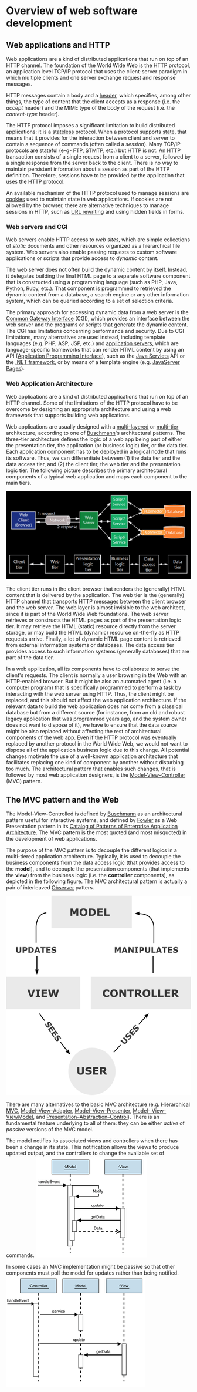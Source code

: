 # Overview of web software development

## Web applications and HTTP

Web applications are a kind of distributed applications that run on top of an HTTP channel.
The foundation of the World Wide Web is the HTTP protocol, an application level TCP/IP protocol that uses the client-server paradigm in which multiple clients and one server exchange request and response messages.

HTTP messages contain a body and a [header](http://en.wikipedia.org/wiki/List_of_HTTP_header_fields), which specifies, among other things, the type of content that the client accepts as a response (i.e. the _accept_ header) and the MIME type of the body of the request (i.e. the _content-type_ header).

The HTTP protocol imposes a significant limitation to build distributed applications: it is a [stateless](http://en.wikipedia.org/wiki/Stateless_protocol) protocol. When a protocol supports [state](http://en.wikipedia.org/wiki/State_(computer_science)), that means that it provides for the interaction between client and server to contain a sequence of commands (often called a _session_). Many TCP/IP protocols are stateful (e-g- FTP, STMTP, etc.) but HTTP is not. An HTTP transaction consists of a single request from a client to a server, followed by a single response from the server back to the client. There is no way to maintain persistent information about a session as part of the HTTP definition. Therefore, sessions have to be provided by the application that uses the HTTP protocol.

An available mechanism of the HTTP protocol used to manage sessions are  [cookies](http://en.wikipedia.org/wiki/HTTP_cookie) used to maintain state in web applications. If cookies are not allowed by the browser, there are alternative techniques to manage sessions in HTTP, such as [URL rewriting](http://stackoverflow.com/questions/1740860/http-session-tracking) and using hidden fields in forms.

### Web servers and CGI

Web servers enable HTTP access to _web sites_, which are simple collections of _static_ documents and other resources organized as a hierarchical file system. Web servers also enable passing requests to custom software applications or scripts that provide access to _dynamic_ content. 

The web server does not often build the dynamic content by itself. Instead, it delegates building the final HTML page to a separate software component that is constructed using a programming language (such as PHP, Java, Python, Ruby, etc.). That component is programmed to retrieved the dynamic content from a database, a search engine or any other information system, which can be queried according to a set of selection criteria.

The primary approach for accessing dynamic data from a web server is the [Common Gateway Interface](http://en.wikipedia.org/wiki/Common_Gateway_Interface) (CGI), which provides an interface between the web server and the programs or scripts that generate the dynamic content. The CGI has limitations concerning performance and security. Due to CGI limitations, many alternatives are used instead, including template languages (e.g. PHP, ASP, JSP, etc.) and [application servers](http://en.wikipedia.org/wiki/Application_server), which are language-specific frameworks that can render HTML content by using an API ([Application Programming Interface](http://en.wikipedia.org/wiki/Application_programming_interface)), such as the [Java Servlets](http://en.wikipedia.org/wiki/Java_servlet) API or the [.NET framework](http://en.wikipedia.org/wiki/Application_server#.NET_Framework), or by means of a template engine (e.g. [JavaServer Pages](http://en.wikipedia.org/wiki/JavaServer_Pages)).

### Web Application Architecture

Web applications are a kind of distributed applications that run on top of an HTTP channel. Some of the limitations of the HTTP protocol have to be overcome by designing an appropriate  architecture and using a web framework that supports building web applications.

Web applications are usually designed with a  [multi-layered](http://en.wikipedia.org/wiki/Multilayered_architecture) or [multi-tier](http://en.wikipedia.org/wiki/Multitier_architecture) architecture, according to one of [Buschmann](http://eu.wiley.com/WileyCDA/WileyTitle/productCd-0471958697.html)'s architectural patterns. The three-tier architecture defines the logic of a web app being part of either the presentation tier, the application (or business logic) tier, or the data tier. Each application component has to be deployed in a logical node that runs its software. Thus, we can differentiate between (1) the data tier and the data access tier, and (2) the client tier, the web tier and the presentation logic tier. The following picture describes the primary architectural components of a typical web application and maps each component to the main tiers.

![Web App Architecture](webapparchitecture.png)

The client tier runs in the client browser that renders the (generally) HTML content that is delivered by the application. The web tier is the (generally) HTTP channel that transports HTTP messages between the client browser and the web server. The web layer is almost invisible to the web architect, since it is part of the World Wide Web foundations. The web server retrieves or constructs the HTML pages as part of the presentation logic tier. It may retrieve the HTML (static) resource directly from the server storage, or may build the HTML (dynamic) resource on-the-fly as HTTP requests arrive. Finally, a lot of dynamic HTML page content is retrieved from external information systems or databases. The data access tier provides access to such information systems (generally databases) that are part of the data tier.

In a web application, all its components have to collaborate to serve the client's requests. The client is normally a user browsing in the Web with an HTTP-enabled browser. But it might be also an automated agent (i.e. a computer program) that is specifically programmed to perform a task by interacting with the web server using HTTP. Thus, the client might be replaced, and this should not affect the web application architecture. If the relevant data to build the web application does not come from a classical database but from a different source (for instance, from an old and robust legacy application that was programmed years ago, and the system owner does not want to dispose of it), we have to ensure that the data source might be also replaced without affecting the rest of architectural components of the web app. Even if the HTTP protocol was eventually replaced by another protocol in the World Wide Web, we would not want to dispose all of the application business logic due to this change. All potential changes motivate the use of a well-known application architecture that facilitates replacing one kind of component by another without disturbing too much. The architectural pattern that enables such changes, that is followed by most web application designers, is the [Model-View-Controller](http://en.wikipedia.org/wiki/Model%E2%80%93view%E2%80%93controller) (MVC) pattern. 

## The MVC pattern and the Web

The Model-View-Controlled is defined by [Buschmann](http://eu.wiley.com/WileyCDA/WileyTitle/productCd-0471958697.html) as an architectural pattern useful for interactive systems, and defined by [Fowler](http://martinfowler.com/) as a Web Presentation pattern in its [Catalog of Patterns of Enterprise Application Architecture](http://martinfowler.com/eaaCatalog/). The MVC pattern is the most quoted (and most  misquoted) in the development of web applications.

The purpose of the MVC pattern is to decouple the different logics in a multi-tiered application architecture. Typically, it is used to decouple the business components from the data access logic (that provides access to the __model__), and to decouple the presentation components (that implements the __view__)  from the business logic (i.e. the __controller__ components), as depicted in the following figure. The MVC architectural pattern is actually a pair of  interleaved [Observer](http://en.wikipedia.org/wiki/Observer_pattern) patters.

![MVC pattern components](MVC_Process.png)

There are many alternatives to the basic MVC architecture (e.g. [Hierarchical MVC](http://en.wikipedia.org/wiki/Hierarchical_model%E2%80%93view%E2%80%93controller), [Model–View–Adapter](http://en.wikipedia.org/wiki/Model%E2%80%93view%E2%80%93adapter), [Model–View–Presenter](http://en.wikipedia.org/wiki/Model%E2%80%93view%E2%80%93presenter), [Model- View-ViewModel](http://en.wikipedia.org/wiki/Model_View_ViewModel), and [Presentation–Abstraction–Control](http://en.wikipedia.org/wiki/Presentation%E2%80%93abstraction%E2%80%93control)). There is an fundamental feature underlying to all of them: they can be either _active_ of _passive_ versions of the MVC model.

The model notifies its associated views and controllers when there has been a change in its state. This notification allows the views to produce updated output, and the controllers to change the available set of commands.
![MVC active model](mvc-activo.png)

In some cases an MVC implementation might be passive so that other components must poll the model for updates rather than being notified.
![MVC passive model](mvc-pasivo.png)


